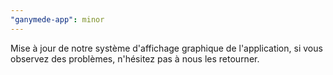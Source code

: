 ```yaml
---
"ganymede-app": minor
---
```


Mise à jour de notre système d'affichage graphique de l'application, si vous observez des problèmes, n'hésitez pas à nous les retourner.
